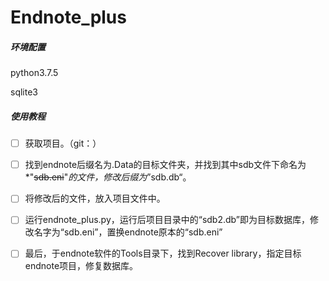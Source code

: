 # Endnote_plus

##### 环境配置

python3.7.5

sqlite3

##### 使用教程

<!--仅针对endnote X9-->

- [ ] 获取项目。（git：）

- [ ] 找到endnote后缀名为.Data的目标文件夹，并找到其中sdb文件下命名为*"~~sdb.eni~~"*的文件，修改后缀为*”sdb.db“。

- [ ] 将修改后的文件，放入项目文件中。

- [ ] 运行endnote_plus.py，运行后项目目录中的“sdb2.db”即为目标数据库，修改名字为“sdb.eni”，置换endnote原本的“sdb.eni”

- [ ] 最后，于endnote软件的Tools目录下，找到Recover library，指定目标endnote项目，修复数据库。

  



